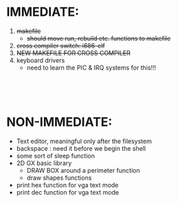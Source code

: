 # IMMEDIATE:
1. ~~makefile~~
    -  ~~should move run, rebuild etc. functions to makefile~~
2. ~~cross compiler switch: i686-elf~~
3. ~~NEW MAKEFILE FOR CROSS COMPILER~~
6. keyboard drivers
    - need to learn the PIC & IRQ systems for this!!!

$~$

$~$

# NON-IMMEDIATE:
- Text editor, meaningful only after the filesystem
- backspace : need it before we begin the shell
- some sort of sleep function
- 2D GX basic library
    - DRAW BOX around a perimeter function
    - draw shapes functions
- print hex function for vga text mode
- print dec function for vga text mode